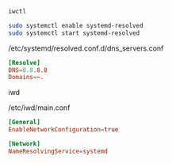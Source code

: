 ```bash
iwctl

sudo systemctl enable systemd-resolved
sudo systemctl start systemd-resolved
```


/etc/systemd/resolved.conf.d/dns_servers.conf

```conf
[Resolve]
DNS=8.8.8.8
Domains=~.
```
iwd

/etc/iwd/main.conf
```conf
[General]
EnableNetworkConfiguration=true

[Network]
NameResolvingService=systemd
```
